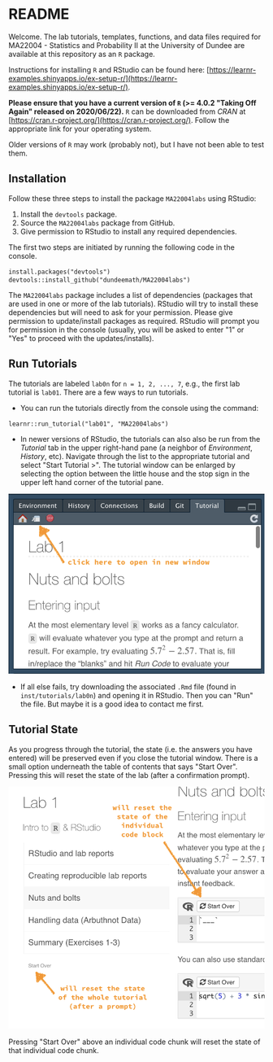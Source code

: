 # README

Welcome. The lab tutorials, templates, functions, and data files required for MA22004 - Statistics and Probability II at the University of Dundee are available at this repository as an `R` package. 

Instructions for installing `R` and RStudio can be found here:
[https://learnr-examples.shinyapps.io/ex-setup-r/](https://learnr-examples.shinyapps.io/ex-setup-r/).

**Please ensure that you have a current version of `R` (>= 4.0.2 "Taking Off Again" released on 2020/06/22).** 
`R` can be downloaded from *CRAN* at [https://cran.r-project.org/](https://cran.r-project.org/). 
Follow the appropriate link for your operating system. 

Older versions of `R` may work (probably not), but I have not been able to test them. 

## Installation

Follow these three steps to install the package `MA22004labs` using RStudio: 

1.  Install the `devtools` package.
2.  Source the `MA22004labs` package from GitHub.
3.  Give permission to RStudio to install any required dependencies. 

The first two steps are initiated by running the following code in the console. 

```
install.packages("devtools")
devtools::install_github("dundeemath/MA22004labs")
```

The `MA22004labs` package includes a list of dependencies (packages that are used in one or more of the lab tutorials). RStudio will try to install these dependencies but will need to ask for your permission. Please give permission to update/install packages as required. RStudio will prompt you for permission in the console (usually, you will be asked to enter "1" or "Yes" to proceed with the updates/installs).


## Run Tutorials

The tutorials are labeled `lab0n` for `n = 1, 2, ..., 7`, e.g., the first lab tutorial is `lab01`. There are a few ways to run tutorials. 

-  You can run the tutorials directly from the console using the command:

```
learnr::run_tutorial("lab01", "MA22004labs")
```

-  In newer versions of RStudio, the tutorials can also also be run from the *Tutorial* tab in the upper right-hand pane (a neighbor of *Environment*, *History*, etc). Navigate through the list to the appropriate tutorial and select "Start Tutorial >". The tutorial window can be enlarged by selecting the option between the little house and the stop sign in the upper left hand corner of the tutorial pane. 

![Enlarge tutorial window by selecting the option between the little house and the stop sign in the upper left hand corner of the tutorial pane.](assets/img/enlargetutorial.png)

-  If all else fails, try downloading the associated `.Rmd` file (found in `inst/tutorials/lab0n`) and opening it in RStudio. Then you can "Run" the file. But maybe it is a good idea to contact me first.

## Tutorial State

As you progress through the tutorial, the state (i.e. the answers you have entered) will be preserved even if you close the tutorial window. There is a small option underneath the table of contents that says "Start Over". Pressing this will reset the state of the lab (after a confirmation prompt). 

![The tutorial state will be preserved unless you manually rest it by clicking "Start Over".](assets/img/state.png)

Pressing "Start Over" above an individual code chunk will reset the state of that individual code chunk. 
